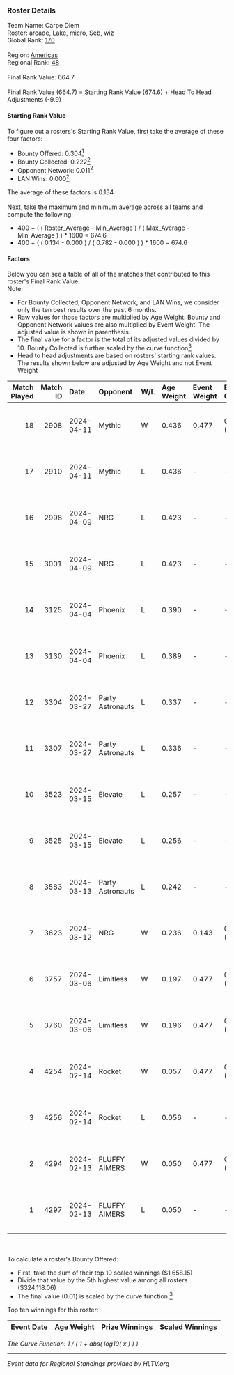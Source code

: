 ### Roster Details<br />
Team Name: Carpe Diem<br />
Roster: arcade, Lake, micro, Seb, wiz<br />
Global Rank: [170](../standings_global.md)<br />
<br />
Region: [Americas]( ../standings_americas.md)<br />
Regional Rank: [48]( ../standings_americas.md)<br />
<br />
Final Rank Value:  664.7<br />
<br />
Final Rank Value (664.7) = Starting Rank Value (674.6) + Head To Head Adjustments (-9.9)<br />

#### Starting Rank Value<br />
To figure out a rosters's Starting Rank Value, first take the average of these four factors:<br />
- Bounty Offered: 0.304[<sup>1</sup>](#table2)
- Bounty Collected: 0.222[<sup>2</sup>](#table1)
- Opponent Network: 0.011[<sup>2</sup>](#table1)
- LAN Wins: 0.000[<sup>2</sup>](#table1)

The average of these factors is 0.134<br />
<br />
Next, take the maximum and minimum average across all teams and compute the following:<br />
- 400 + ( ( Roster_Average - Min_Average ) / ( Max_Average - Min_Average ) ) * 1600 = 674.6
- 400 + ( ( 0.134 - 0.000 ) / ( 0.782 - 0.000 ) ) * 1600 = 674.6


#### Factors<br />
Below you can see a table of all of the matches that contributed to this roster's Final Rank Value.<br />
Note:<br />

- For Bounty Collected, Opponent Network, and LAN Wins, we consider only the ten best results over the past 6 months.
- Raw values for those factors are multiplied by Age Weight. Bounty and Opponent Network values are also multiplied by Event Weight. The adjusted value is shown in parenthesis.
- The final value for a factor is the total of its adjusted values divided by 10. Bounty Collected is further scaled by the curve function[<sup>3</sup>](#curveFunction)
- Head to head adjustments are based on rosters' starting rank values. The results shown below are adjusted by Age Weight and not Event Weight
<span id="table1"></span><br />


| Match Played | Match ID | Date       | Opponent         | W/L | Age Weight | Event Weight | Bounty Collected | Opponent Network | LAN Wins  | H2H Adj. | Roster                        |
| -: | -: | :- | :- | :- | :- | :- | :- | :- | :- | -: | :- |
|           18 |     2908 | 2024-04-11 | Mythic           | W   | 0.436      | 0.477        | 0.010 (0.002)    | 0.299 (0.062)    | 0 (0.000) |     9.08 | arcade, Lake, micro, Seb, wiz |
|           17 |     2910 | 2024-04-11 | Mythic           | L   | 0.436      | -            | -                | -                | -         |    -4.72 | arcade, Lake, micro, Seb, wiz |
|           16 |     2998 | 2024-04-09 | NRG              | L   | 0.423      | -            | -                | -                | -         |    -3.35 | arcade, Lake, micro, Seb, wiz |
|           15 |     3001 | 2024-04-09 | NRG              | L   | 0.423      | -            | -                | -                | -         |    -3.45 | arcade, Lake, micro, Seb, wiz |
|           14 |     3125 | 2024-04-04 | Phoenix          | L   | 0.390      | -            | -                | -                | -         |    -4.98 | arcade, Lake, micro, Seb, wiz |
|           13 |     3130 | 2024-04-04 | Phoenix          | L   | 0.389      | -            | -                | -                | -         |    -5.15 | arcade, Lake, micro, Seb, wiz |
|           12 |     3304 | 2024-03-27 | Party Astronauts | L   | 0.337      | -            | -                | -                | -         |    -2.05 | arcade, Lake, micro, Seb, wiz |
|           11 |     3307 | 2024-03-27 | Party Astronauts | L   | 0.336      | -            | -                | -                | -         |    -2.09 | arcade, Lake, micro, Seb, wiz |
|           10 |     3523 | 2024-03-15 | Elevate          | L   | 0.257      | -            | -                | -                | -         |    -1.19 | arcade, Lake, micro, Seb, wiz |
|            9 |     3525 | 2024-03-15 | Elevate          | L   | 0.256      | -            | -                | -                | -         |    -1.20 | arcade, Lake, micro, Seb, wiz |
|            8 |     3583 | 2024-03-13 | Party Astronauts | L   | 0.242      | -            | -                | -                | -         |    -1.54 | arcade, Lake, micro, Seb, wiz |
|            7 |     3623 | 2024-03-12 | NRG              | W   | 0.236      | 0.143        | 0.020 (0.001)    | 0.521 (0.018)    | 0 (0.000) |     5.37 | arcade, Lake, micro, Seb, wiz |
|            6 |     3757 | 2024-03-06 | Limitless        | W   | 0.197      | 0.477        | 0.001 (0.000)    | 0.167 (0.016)    | 0 (0.000) |     2.90 | arcade, Lake, micro, Seb, wiz |
|            5 |     3760 | 2024-03-06 | Limitless        | W   | 0.196      | 0.477        | 0.001 (0.000)    | 0.167 (0.016)    | 0 (0.000) |     2.94 | arcade, Lake, micro, Seb, wiz |
|            4 |     4254 | 2024-02-14 | Rocket           | W   | 0.057      | 0.477        | 0.000 (0.000)    | 0.008 (0.000)    | 0 (0.000) |     0.47 | arcade, Lake, micro, Seb, wiz |
|            3 |     4256 | 2024-02-14 | Rocket           | L   | 0.056      | -            | -                | -                | -         |    -1.31 | arcade, Lake, micro, Seb, wiz |
|            2 |     4294 | 2024-02-13 | FLUFFY AIMERS    | W   | 0.050      | 0.477        | 0.010 (0.000)    | 0.101 (0.002)    | 0 (0.000) |     0.97 | arcade, Lake, micro, Seb, wiz |
|            1 |     4297 | 2024-02-13 | FLUFFY AIMERS    | L   | 0.050      | -            | -                | -                | -         |    -0.60 | arcade, Lake, micro, Seb, wiz |

<br />
<span id="table2"></span><br />
To calculate a roster's Bounty Offered:<br />

- First, take the sum of their top 10 scaled winnings ($1,658.15)
- Divide that value by the 5th highest value among all rosters ($324,118.06)
- The final value (0.01) is scaled by the curve function.[<sup>3</sup>](#curveFunction)

Top ten winnings for this roster:<br />

| Event Date | Age Weight | Prize Winnings | Scaled Winnings |
| :- | -: | :- | :- |


<span id="curveFunction"></span>_The Curve Function: 1 / ( 1 + abs( log10( x ) ) )_<br />

---
_Event data for Regional Standings provided by HLTV.org_<br />
